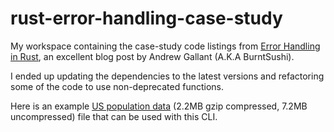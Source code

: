 # rust-error-handling-case-study

My workspace containing the case-study code listings from [Error Handling in
Rust](https://blog.burntsushi.net/rust-error-handling/), an excellent blog
post by Andrew Gallant (A.K.A BurntSushi).

I ended up updating the dependencies to the latest versions and refactoring
some of the code to use non-deprecated functions.

Here is an example [US population
data](https://burntsushi.net/stuff/uscitiespop.csv.gz) (2.2MB gzip
compressed, 7.2MB uncompressed) file that can be used with this CLI.